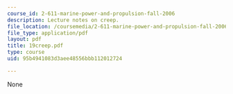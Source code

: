 ```yaml
---
course_id: 2-611-marine-power-and-propulsion-fall-2006
description: Lecture notes on creep.
file_location: /coursemedia/2-611-marine-power-and-propulsion-fall-2006/95b4941083d3aee48556bbb112012724_19creep.pdf
file_type: application/pdf
layout: pdf
title: 19creep.pdf
type: course
uid: 95b4941083d3aee48556bbb112012724

---
```

None